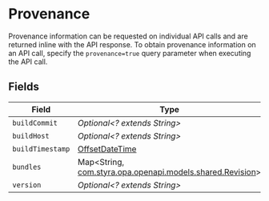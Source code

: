# Provenance

Provenance information can be requested on individual API calls and are returned inline with the API response. To obtain provenance information on an API call, specify the `provenance=true` query parameter when executing the API call.


## Fields

| Field                                                                                        | Type                                                                                         | Required                                                                                     | Description                                                                                  |
| -------------------------------------------------------------------------------------------- | -------------------------------------------------------------------------------------------- | -------------------------------------------------------------------------------------------- | -------------------------------------------------------------------------------------------- |
| `buildCommit`                                                                                | *Optional<? extends String>*                                                                 | :heavy_minus_sign:                                                                           | N/A                                                                                          |
| `buildHost`                                                                                  | *Optional<? extends String>*                                                                 | :heavy_minus_sign:                                                                           | N/A                                                                                          |
| `buildTimestamp`                                                                             | [OffsetDateTime](https://docs.oracle.com/javase/8/docs/api/java/time/OffsetDateTime.html)    | :heavy_minus_sign:                                                                           | N/A                                                                                          |
| `bundles`                                                                                    | Map<String, [com.styra.opa.openapi.models.shared.Revision](../../models/shared/Revision.md)> | :heavy_minus_sign:                                                                           | N/A                                                                                          |
| `version`                                                                                    | *Optional<? extends String>*                                                                 | :heavy_minus_sign:                                                                           | N/A                                                                                          |